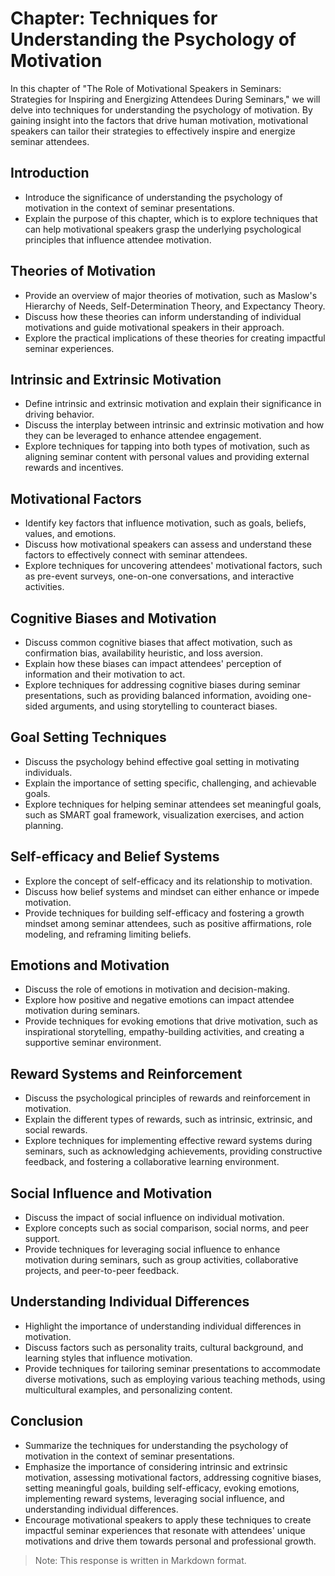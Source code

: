 Chapter: Techniques for Understanding the Psychology of Motivation
==================================================================

In this chapter of "The Role of Motivational Speakers in Seminars: Strategies for Inspiring and Energizing Attendees During Seminars," we will delve into techniques for understanding the psychology of motivation. By gaining insight into the factors that drive human motivation, motivational speakers can tailor their strategies to effectively inspire and energize seminar attendees.

Introduction
------------

* Introduce the significance of understanding the psychology of motivation in the context of seminar presentations.
* Explain the purpose of this chapter, which is to explore techniques that can help motivational speakers grasp the underlying psychological principles that influence attendee motivation.

Theories of Motivation
----------------------

* Provide an overview of major theories of motivation, such as Maslow's Hierarchy of Needs, Self-Determination Theory, and Expectancy Theory.
* Discuss how these theories can inform understanding of individual motivations and guide motivational speakers in their approach.
* Explore the practical implications of these theories for creating impactful seminar experiences.

Intrinsic and Extrinsic Motivation
----------------------------------

* Define intrinsic and extrinsic motivation and explain their significance in driving behavior.
* Discuss the interplay between intrinsic and extrinsic motivation and how they can be leveraged to enhance attendee engagement.
* Explore techniques for tapping into both types of motivation, such as aligning seminar content with personal values and providing external rewards and incentives.

Motivational Factors
--------------------

* Identify key factors that influence motivation, such as goals, beliefs, values, and emotions.
* Discuss how motivational speakers can assess and understand these factors to effectively connect with seminar attendees.
* Explore techniques for uncovering attendees' motivational factors, such as pre-event surveys, one-on-one conversations, and interactive activities.

Cognitive Biases and Motivation
-------------------------------

* Discuss common cognitive biases that affect motivation, such as confirmation bias, availability heuristic, and loss aversion.
* Explain how these biases can impact attendees' perception of information and their motivation to act.
* Explore techniques for addressing cognitive biases during seminar presentations, such as providing balanced information, avoiding one-sided arguments, and using storytelling to counteract biases.

Goal Setting Techniques
-----------------------

* Discuss the psychology behind effective goal setting in motivating individuals.
* Explain the importance of setting specific, challenging, and achievable goals.
* Explore techniques for helping seminar attendees set meaningful goals, such as SMART goal framework, visualization exercises, and action planning.

Self-efficacy and Belief Systems
--------------------------------

* Explore the concept of self-efficacy and its relationship to motivation.
* Discuss how belief systems and mindset can either enhance or impede motivation.
* Provide techniques for building self-efficacy and fostering a growth mindset among seminar attendees, such as positive affirmations, role modeling, and reframing limiting beliefs.

Emotions and Motivation
-----------------------

* Discuss the role of emotions in motivation and decision-making.
* Explore how positive and negative emotions can impact attendee motivation during seminars.
* Provide techniques for evoking emotions that drive motivation, such as inspirational storytelling, empathy-building activities, and creating a supportive seminar environment.

Reward Systems and Reinforcement
--------------------------------

* Discuss the psychological principles of rewards and reinforcement in motivation.
* Explain the different types of rewards, such as intrinsic, extrinsic, and social rewards.
* Explore techniques for implementing effective reward systems during seminars, such as acknowledging achievements, providing constructive feedback, and fostering a collaborative learning environment.

Social Influence and Motivation
-------------------------------

* Discuss the impact of social influence on individual motivation.
* Explore concepts such as social comparison, social norms, and peer support.
* Provide techniques for leveraging social influence to enhance motivation during seminars, such as group activities, collaborative projects, and peer-to-peer feedback.

Understanding Individual Differences
------------------------------------

* Highlight the importance of understanding individual differences in motivation.
* Discuss factors such as personality traits, cultural background, and learning styles that influence motivation.
* Provide techniques for tailoring seminar presentations to accommodate diverse motivations, such as employing various teaching methods, using multicultural examples, and personalizing content.

Conclusion
----------

* Summarize the techniques for understanding the psychology of motivation in the context of seminar presentations.
* Emphasize the importance of considering intrinsic and extrinsic motivation, assessing motivational factors, addressing cognitive biases, setting meaningful goals, building self-efficacy, evoking emotions, implementing reward systems, leveraging social influence, and understanding individual differences.
* Encourage motivational speakers to apply these techniques to create impactful seminar experiences that resonate with attendees' unique motivations and drive them towards personal and professional growth.

> Note: This response is written in Markdown format.
